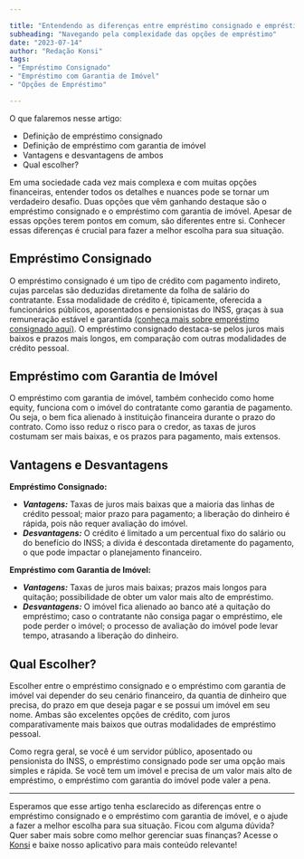 ```yaml
---

title: "Entendendo as diferenças entre empréstimo consignado e empréstimo com garantia de imóvel"
subheading: "Navegando pela complexidade das opções de empréstimo"
date: "2023-07-14"
author: "Redação Konsi"
tags:
- "Empréstimo Consignado"
- "Empréstimo com Garantia de Imóvel"
- "Opções de Empréstimo"

---
```


O que falaremos nesse artigo:

- Definição de empréstimo consignado
- Definição de empréstimo com garantia de imóvel
- Vantagens e desvantagens de ambos
- Qual escolher?

Em uma sociedade cada vez mais complexa e com muitas opções financeiras, entender todos os detalhes e nuances pode se tornar um verdadeiro desafio. Duas opções que vêm ganhando destaque são o empréstimo consignado e o empréstimo com garantia de imóvel. Apesar de essas opções terem pontos em comum, são diferentes entre si. Conhecer essas diferenças é crucial para fazer a melhor escolha para sua situação. 

## **Empréstimo Consignado**

O empréstimo consignado é um tipo de crédito com pagamento indireto, cujas parcelas são deduzidas diretamente da folha de salário do contratante. Essa modalidade de crédito é, tipicamente, oferecida a funcionários públicos, aposentados e pensionistas do INSS, graças à sua remuneração estável e garantida [(conheça mais sobre empréstimo consignado aqui)][1]. O empréstimo consignado destaca-se pelos juros mais baixos e prazos mais longos, em comparação com outras modalidades de crédito pessoal.

## **Empréstimo com Garantia de Imóvel**
 
O empréstimo com garantia de imóvel, também conhecido como home equity, funciona com o imóvel do contratante como garantia de pagamento. Ou seja, o bem fica alienado à instituição financeira durante o prazo do contrato. Como isso reduz o risco para o credor, as taxas de juros costumam ser mais baixas, e os prazos para pagamento, mais extensos. 

## **Vantagens e Desvantagens**

**Empréstimo Consignado:**

- ***Vantagens:*** Taxas de juros mais baixas que a maioria das linhas de crédito pessoal; maior prazo para pagamento; a liberação do dinheiro é rápida, pois não requer avaliação do imóvel.
- ***Desvantagens:*** O crédito é limitado a um percentual fixo do salário ou do benefício do INSS; a dívida é descontada diretamente do pagamento, o que pode impactar o planejamento financeiro.

**Empréstimo com Garantia de Imóvel:**

- ***Vantagens:*** Taxas de juros mais baixas; prazos mais longos para quitação; possibilidade de obter um valor mais alto de empréstimo.
- ***Desvantagens:*** O imóvel fica alienado ao banco até a quitação do empréstimo; caso o contratante não consiga pagar o empréstimo, ele pode perder o imóvel; o processo de avaliação do imóvel pode levar tempo, atrasando a liberação do dinheiro.

## **Qual Escolher?**

Escolher entre o empréstimo consignado e o empréstimo com garantia de imóvel vai depender do seu cenário financeiro, da quantia de dinheiro que precisa, do prazo em que deseja pagar e se possui um imóvel em seu nome. Ambas são excelentes opções de crédito, com juros comparativamente mais baixos que outras modalidades de empréstimo pessoal.

Como regra geral, se você é um servidor público, aposentado ou pensionista do INSS, o empréstimo consignado pode ser uma opção mais simples e rápida. Se você tem um imóvel e precisa de um valor mais alto de empréstimo, o empréstimo com garantia do imóvel pode valer a pena.

---

Esperamos que esse artigo tenha esclarecido as diferenças entre o empréstimo consignado e o empréstimo com garantia de imóvel, e o ajude a fazer a melhor escolha para sua situação. Ficou com alguma dúvida? Quer saber mais sobre como melhor gerenciar suas finanças? Acesse o [Konsi][2] e baixe nosso aplicativo para mais conteúdo relevante!

[1]: https://konsi.com.br/postagens/o-guia-definitivo-sobre-crdito-consignado-para-servidor-pblico-novato
[2]: https://konsi.com.br/app-download

